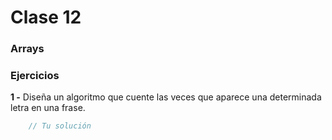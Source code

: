 # Clase 12

### Arrays

### Ejercicios

**1 -** Diseña un algoritmo que cuente las veces que aparece una determinada letra en una frase.

```javascript
    // Tu solución
```

